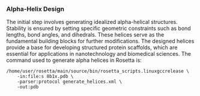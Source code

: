 ### Alpha-Helix Design
The initial step involves generating idealized alpha-helical structures. Stability is ensured by setting specific geometric constraints such as bond lengths, bond angles, and dihedrals. These helices serve as the fundamental building blocks for further modifications. The designed helices provide a base for developing structured protein scaffolds, which are essential for applications in nanotechnology and biomedical sciences. The command used to generate alpha helices in Rosetta is:
```
/home/user/rosetta/main/source/bin/rosetta_scripts.linuxgccrelease \
    -in:file:s 8b1x.pdb \
    -parser:protocol generate_helices.xml \
    -out:pdb
```

